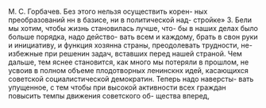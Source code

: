 М. С. Горбачев. Без этого нельзя осуществить корен-
ных преобразований нн в базисе, ни в политической над-
стройке» 3.
Бели мы хотим, чтобы жизнь становилась лучше, что-
бы в наших делах было больше порядка, надо действо-
вать всем и каждому, брать в свон руки и инициативу,
и функция хозянна страны, преодолевать трудности, не-
избежные при решенин задач, вставших перед нашей
страной. Чем дальше, тем яснее становится, как много
мы потеряли в прошлом, не усвоив в полном объеме
плодотворных ленинскнх идей, касающихся советской
социалистической демократин. Теперь надо наверсты-
вать упущенное, с тем чтобы при высокой активности
всех граждан повысить темпы движения советского об-
щества вперед,
